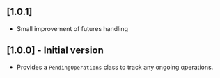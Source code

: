 ## [1.0.1]

- Small improvement of futures handling

## [1.0.0] - Initial version

- Provides a `PendingOperations` class to track any ongoing operations.
